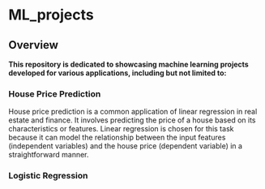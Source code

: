 # ML_projects
## Overview
**This repository is dedicated to showcasing machine learning projects developed for various applications, including but not limited to:**

### House Price Prediction
House price prediction is a common application of linear regression in real estate and finance. It involves predicting the price of a house based on its characteristics or features. Linear regression is chosen for this task because it can model the relationship between the input features (independent variables) and the house price (dependent variable) in a straightforward manner.
### Logistic Regression
